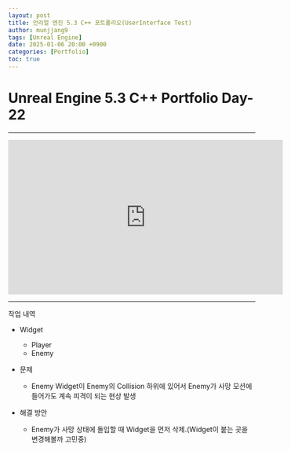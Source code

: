 ```yaml
---
layout: post
title: 언리얼 엔진 5.3 C++ 포트폴리오(UserInterface Test)
author: munjjang9
tags: [Unreal Engine]
date: 2025-01-06 20:00 +0900
categories: [Portfolio]
toc: true
---
```


# Unreal Engine 5.3 C++ Portfolio Day-22

---

<iframe width="560" height="315" src="https://www.youtube.com/embed/ORZ-L-4Wafg?si=nDkKlo5ion8gAiC2" title="YouTube video player" frameborder="0" allow="accelerometer; autoplay; clipboard-write; encrypted-media; gyroscope; picture-in-picture; web-share" referrerpolicy="strict-origin-when-cross-origin" allowfullscreen></iframe>

---

작업 내역

- Widget
    - Player
    - Enemy

- 문제
    - Enemy Widget이 Enemy의 Collision 하위에 있어서 Enemy가 사망 모션에 들어가도 계속 피격이 되는 현상 발생

- 해결 방안
    - Enemy가 사망 상태에 돌입할 때 Widget을 먼저 삭제.(Widget이 붙는 곳을 변경해볼까 고민중)